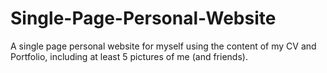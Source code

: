 # Single-Page-Personal-Website
A single page personal website for myself using the content of my CV and Portfolio, including at least 5 pictures of me (and friends). 
